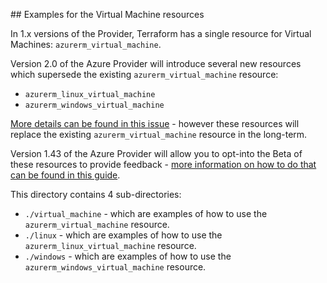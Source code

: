 ## Examples for the Virtual Machine resources

In 1.x versions of the Provider, Terraform has a single resource for Virtual Machines: `azurerm_virtual_machine`.

Version 2.0 of the Azure Provider will introduce several new resources which supersede the existing `azurerm_virtual_machine` resource:

* `azurerm_linux_virtual_machine`
* `azurerm_windows_virtual_machine`

[More details can be found in this issue](https://github.com/terraform-providers/terraform-provider-azurerm/issues/2807) - however these resources will replace the existing `azurerm_virtual_machine` resource in the long-term.

Version 1.43 of the Azure Provider will allow you to opt-into the Beta of these resources to provide feedback - [more information on how to do that can be found in this guide](XXX).

This directory contains 4 sub-directories:

* `./virtual_machine` - which are examples of how to use the `azurerm_virtual_machine` resource.
* `./linux` - which are examples of how to use the `azurerm_linux_virtual_machine` resource.
* `./windows` - which are examples of how to use the `azurerm_windows_virtual_machine` resource.

